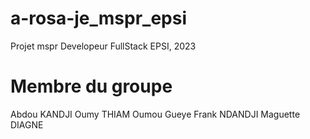 # a-rosa-je_mspr_epsi

Projet mspr Developeur FullStack EPSI, 2023

# Membre du groupe
Abdou KANDJI
Oumy THIAM
Oumou Gueye
Frank NDANDJI
Maguette DIAGNE